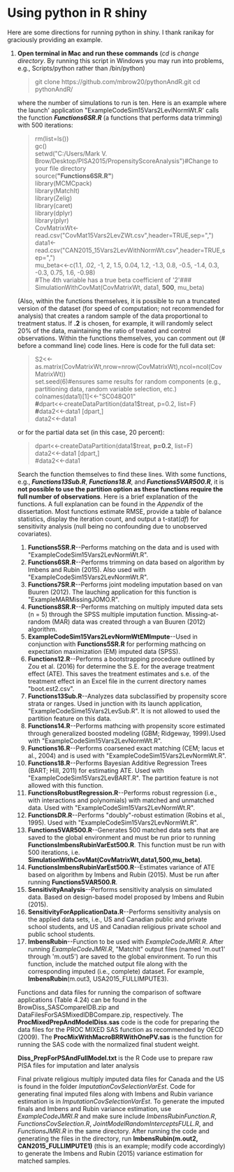# Using python in R shiny
<p>Here are some directions for running python in shiny. I thank ranikay for graciously providing an example.</p>

<ol>
  <li><strong> Open terminal in Mac and run these commands</strong> (<i>cd</i> is <i>change directory</i>. By running this script in Windows you may run into problems, e.g., Scripts/python rather than /bin/python)</li>
  <blockquote>
    git clone https://github.com/mbrow20/pythonAndR.git
    cd pythonAndR/
  </blockquote>
<p>where the number of simulations to run is ten. Here is an example where the launch' application "ExampleCodeSim15Vars2LevlNormWt.R' calls the function <strong><i>Functions6SR.R</i></strong> (a functions that performs data trimming) with 500 iterations:</p>

>rm(list=ls())<br>
>gc()<br>
>setwd("C:/Users/Mark V. Brow/Desktop/PISA2015/PropensityScoreAnalysis")#Change to your file directory<br>
>source(<strong>"Functions6SR.R"</strong>)<br>
>library(MCMCpack)<br>
>library(MatchIt)<br>
>library(Zelig)<br>
>library(caret)<br>
>library(dplyr)<br>
>library(plyr)<br>
>CovMatrixWt<-read.csv("CovMat15Vars2LevZWt.csv",header=TRUE,sep=",")<br>
>data1<-read.csv("CAN2015_15Vars2LevWithNormWt.csv",header=TRUE,sep=",")<br>
>mu_beta<<-c(1.1, .02, -1, 2, 1.5, 0.04, 1.2, -1.3, 0.8, -0.5, -1.4, 0.3, -0.3, 0.75, 1.6, -0.98)<br>
>#The 4th variable has a true beta coefficient of '2'###<br>
>SimulationWithCovMat(CovMatrixWt, data1, <strong>500</strong>, mu_beta)<br> 
<p>(Also, within the functions themselves, it is possible to run a truncated version of the dataset (for speed of computation; not recommended for analysis) that creates a random sample of the data proportional to treatment status. If <strong>.2</strong> is chosen, for example, it will randomly select 20% of the data, maintaining the ratio of treated and control observations. Within the functions themselves, you can comment out (# before a command line) code lines. Here is code for the full data set:</p>
<blockquote>
S2<<-as.matrix(CovMatrixWt,nrow=nrow(CovMatrixWt),ncol=ncol(CovMatrixWt))<br>
set.seed(6)#ensures same results for random components (e.g., partitioning data, random variable selection, etc.)<br>
colnames(data1)[1]<<-"SC048Q01"<br>
<strong>#</strong>dpart<<-createDataPartition(data1$treat, p=0.2, list=F)<br>
<strong>#</strong>data2<<-data1 [dpart,]<br>
data2<<-data1<br>
   </blockquote>
or for the partial data set (in this case, 20 percent):<br>
<blockquote>
dpart<<-createDataPartition(data1$treat, <strong>p=0.2</strong>, list=F)<br>
data2<<-data1 [dpart,]<br>
#data2<<-data1<br>
</blockquote>
<p>Search the function themselves to find these lines. With some functions, e.g.,<strong><i> Functions13Sub.R</strong></i>, <strong><i>Functions18.R</strong></i>, and<strong><i> Functions5VAR500.R</strong></i>, it is <strong>not possible to use the partition option as these functions require the full number of observations</strong>. Here is a brief explanation of the functions. A full explanation can be found in the <i>Appendix</i> of the dissertation. Most functions estimate RMSE, provide a table of balance statistics, display the iteration count, and output a t-stat(<i>df</i>) for sensitivity analysis (null being no confounding due to unobserved covariates).</p>
<ol>
<li><strong>Functions5SR.R</strong>--Performs matching on the data and is used with "ExampleCodeSim15Vars2LevNormWt.R".</li>
<li><strong>Functions6SR.R</strong>--Performs trimming on data based on algorithm by Imbens and Rubin (2015). Also used with  
   "ExampleCodeSim15Vars2LevNormWt.R".</li>
<li><strong>Functions7SR.R</strong>--Performs joint modeling imputation based on van Buuren (2012). The lauching application for this function is "ExampleMARMissingJOMO.R".</li>
<li><strong>Functions8SR.R</strong>--Performs matching on multiply imputed data sets (n = 5) through the SPSS multiple imputation function. Missing-at-random (MAR) data was created through a van Buuren (2012) algorithm.</li>
<li><strong>ExampleCodeSim15Vars2LevNormWtEMImpute</strong>--Used in conjunction with <strong>Functions5SR.R</strong> for performing mathcing on expectation maximization (EM) imputed data (SPSS).</li>
<li><strong>Functions12.R</strong>--Performs a bootstrapping procedure outlined by Zou et al. (2016) for determine the S.E. for the average treatment effect (ATE). This saves the treatment estimates and s.e. of the treatment effect in an Excel file in the current directory names "boot.est2.csv".</li>
<li><strong>Functions13Sub.R</strong>--Analyzes data subclassified by propensity score strata or ranges. Used in junction with its launch application, "ExampleCodeSime15Vars2LevSub.R". It is not allowed to used the partition feature on this data.</li>
<li><strong>Functions14.R</strong>--Performs mathcing with propensity score estimated through generalized boosted modeling (GBM; Ridgeway, 1999).Used with "ExampleCodeSim15Vars2LevNormWt.R".</li>
<li><strong>Functions16.R</strong>--Performs coarsened exact matching (CEM; Iacus et al., 2004) and is used with "ExampleCodeSim15Vars2LevNormWt.R".</li>
<li><strong>Functions18.R</strong>--Performs Bayesian Additive Regression Trees (BART; Hill, 2011) for estimating ATE. Used with "ExampleCodeSim15Vars2LevBART.R". The partition feature is not allowed with this function.</li>
<li><strong>FunctionsRobustRegression.R</strong>--Performs robust regression (i.e., with interactions and polynomials) with matched and unmatched data. Used with "ExampleCodeSim15Vars2LevNormWt.R".</li>
<li><strong>FunctionsDR.R</strong>--Performs "doubly"-robust estimation (Robins et al., 1995). Used with "ExampleCodeSim15Vars2LevNormWt.R".</li>
<li><strong>Functions5VAR500.R</strong>--Generates 500 matched data sets that are saved to the global environment and must be run prior to running <strong>FunctionsImbensRubinVarEst500.R</strong>. This function must be run with 500 iterations, i.e. <strong>SimulationWithCovMat(CovMatrixWt,data1,500,mu_beta)</strong>. </li>
<li><strong>FunctionsImbensRubinVarEst500.R</strong>--Estimates variance of ATE based on algorithm by Imbens and Rubin (2015). Must be run after running <strong>Functions5VAR500.R</strong>.</li>
<li><strong>SensitivityAnalysis</strong>--Performs sensitivity analysis on simulated data. Based on design-based model proposed by Imbens and Rubin (2015).</li>
<li><strong>SensitivityForApplicationData.R</strong>--Performs sensitivity analysis on the applied data sets, i.e., US and Canadian public and private school students, and US and Canadian religious private school and public school students.</li>
   <li><strong>ImbensRubin</strong>--Function to be used with <i>ExampleCodeJMRI.R</i>. After running <i>ExampleCodeJMRI.R</i>, "MatchIt" output files (named 'm.out1' through 'm.out5') are saved to the global environment. To run this function, include the matched output file along with the corresponding imputed (i.e., complete) dataset. For example, <strong>ImbensRubin</strong>(m.out3, USA2015_FULLIMPUTE3).</li>
   </ol>
<p>Functions and data files for running the comparison of software applications (Table 4.24) can be found in the BrowDiss_SASCompareIDB.zip and DataFilesForSASMixedIDBCompare.zip, respectively. The <b>ProcMixedPrepAndModelDiss.sas</b> code is the code for preparing the data files for the PROC MIXED SAS function as recommended by OECD (2009). The <b>ProcMixWithMacroBRRWithOnePV.sas</b> is the function for running the SAS code with the normalized final student weight. </p>
<p> <strong>Diss_PrepForPSAndFullModel.txt</strong> is the R Code use to prepare raw PISA files for imputation and later analysis</p>
<p>Final private religious multiply imputed data files for Canada and the US is found in the folder <i>ImputationCovSelectionVarEst</i>. Code for generating final imputed files along with Imbens and Rubin variance estimation is in <i>ImputationCovSelectionVarEst</i>. To generate the imputed finals and Imbens and Rubin variance estimation, use <i>ExampleCodeJMRI.R</i> and make sure include <i>ImbensRubinFunction.R</i>, <i>FunctionsCovSelection.R</i>, <i>JointModelRandomInterceptsFULL.R</i>, and <i>FunctionsJMRI.R</i> in the same directory. After running the code and generating the files in the directory, run <b>ImbensRubin(m.out2, CAN2015_FULLIMPUTE1)</b> (this is an example; modify code accordingly) to generate the Imbens and Rubin (2015) variance estimation for matched samples.</p>
